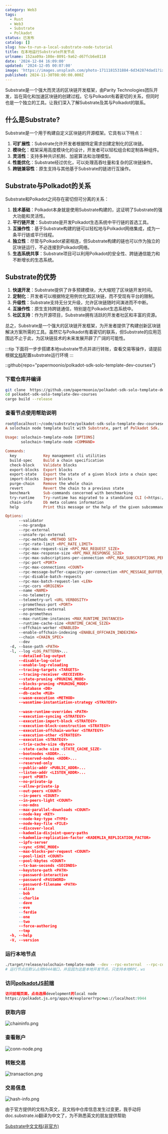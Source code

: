```yaml
---
category: Web3
tags:
  - Rust
  - Web3
  - Substrate
  - Polkadot
status: 已发布
catalog: []
slug: how-to-run-a-local-substrate-node-tutorial
title: 在本地运行Substrate开发节点
urlname: 152aa09a-108e-8091-9a62-d67fcb6e8118
date: '2024-12-04 16:09:00'
updated: '2024-12-05 00:07:00'
image: 'https://images.unsplash.com/photo-1711181531884-6d342874dad1?ixlib=rb-4.0.3&q=85&fm=jpg&crop=entropy&cs=srgb'
published: 2024-11-30T08:00:00.000Z
---
```


Substrate是一个强大而灵活的区块链开发框架，由Parity Technologies团队开发，旨在简化和加速区块链的创建过程。它与Polkadot有着密切的关系，但同时也是一个独立的工具。让我们深入了解Substrate及其与Polkadot的联系。


## 什么是Substrate?


Substrate是一个用于构建自定义区块链的开源框架。它具有以下特点：

1. **可扩展性**：Substrate允许开发者根据特定需求创建定制化的区块链。
2. **模块化**：框架采用高度模块化的设计，开发者可以轻松组合和定制各种组件。
3. **灵活性**：支持多种共识机制、加密算法和治理模型。
4. **性能优化**：Substrate经过优化，可以处理高吞吐量和复杂的区块链操作。
5. **跨链兼容性**：原生支持与其他基于Substrate的链进行互操作。

## Substrate与Polkadot的关系


Substrate和Polkadot之间存在密切但可分离的关系：

1. **技术基础**：Polkadot本身就是使用Substrate构建的，这证明了Substrate的强大功能和灵活性。
2. **平行链开发**：Substrate是开发Polkadot生态系统中平行链的首选工具。
3. **互操作性**：基于Substrate构建的链可以轻松地与Polkadot网络集成，成为一条平行链或平行线程。
4. **独立性**：尽管与Polkadot紧密相连，但Substrate构建的链也可以作为独立的区块链运行，不必连接到Polkadot网络。
5. **生态系统共享**：Substrate项目可以利用Polkadot的安全性、跨链通信能力和不断增长的生态系统。

## Substrate的优势

1. **快速开发**：Substrate提供了许多预建模块，大大缩短了区块链开发时间。
2. **定制化**：开发者可以根据特定用例优化其区块链，而不受现有平台的限制。
3. **升级性**：Substrate支持无分叉升级，允许区块链随时间演进而不中断。
4. **互操作性**：原生支持跨链通信，特别是在Polkadot生态系统中。
5. **社区支持**：作为开源项目，Substrate拥有活跃的开发者社区和丰富的资源。

总之，Substrate是一个强大的区块链开发框架，为开发者提供了构建创新区块链解决方案所需的工具。虽然它与Polkadot有着密切的联系，但Substrate的应用范围远不止于此，为区块链技术的未来发展开辟了广阔的可能性。


:::tip
下面将一步步搭建本地substrate节点并进行转账，查看交易等操作，请提前根据[文档](https://substrate-docs.pages.dev/en/install/macos/?mode=light)配置substrate运行环境
:::


::github{repo="papermoonio/polkadot-sdk-solo-template-dev-courses"}


### 下载仓库并编译


```bash
git clone  https://github.com/papermoonio/polkadot-sdk-solo-template-dev-courses 
cd polkadot-sdk-solo-template-dev-courses
cargo build --release
```


### 查看节点使用帮助说明


```prolog
root@localhost:~/code/substrate/polkadot-sdk-solo-template-dev-courses# ./target/release/solochain-template-node -h
A solochain node template built with Substrate, part of Polkadot Sdk.

Usage: solochain-template-node [OPTIONS]
       solochain-template-node <COMMAND>

Commands:
  key            Key management cli utilities
  build-spec     Build a chain specification
  check-block    Validate blocks
  export-blocks  Export blocks
  export-state   Export the state of a given block into a chain spec
  import-blocks  Import blocks
  purge-chain    Remove the whole chain
  revert         Revert the chain to a previous state
  benchmark      Sub-commands concerned with benchmarking
  try-runtime    Try-runtime has migrated to a standalone CLI (<https://github.com/paritytech/try-runtime-cli>). The subcommand exists as a stub and deprecation notice. It will be removed entirely some time after January 2024
  chain-info     Db meta columns information
  help           Print this message or the help of the given subcommand(s)

Options:
      --validator                                                                                Enable validator mode
      --no-grandpa                                                                               Disable GRANDPA
      --rpc-external                                                                             Listen to all RPC interfaces (default: local)
      --unsafe-rpc-external                                                                      Listen to all RPC interfaces
      --rpc-methods <METHOD SET>                                                                 RPC methods to expose. [default: auto] [possible values: auto, safe, unsafe]
      --rpc-rate-limit <RPC_RATE_LIMIT>                                                          RPC rate limiting (calls/minute) for each connection
      --rpc-max-request-size <RPC_MAX_REQUEST_SIZE>                                              Set the maximum RPC request payload size for both HTTP and WS in megabytes [default: 15]
      --rpc-max-response-size <RPC_MAX_RESPONSE_SIZE>                                            Set the maximum RPC response payload size for both HTTP and WS in megabytes [default: 15]
      --rpc-max-subscriptions-per-connection <RPC_MAX_SUBSCRIPTIONS_PER_CONNECTION>              Set the maximum concurrent subscriptions per connection [default: 1024]
      --rpc-port <PORT>                                                                          Specify JSON-RPC server TCP port
      --rpc-max-connections <COUNT>                                                              Maximum number of RPC server connections [default: 100]
      --rpc-message-buffer-capacity-per-connection <RPC_MESSAGE_BUFFER_CAPACITY_PER_CONNECTION>  The number of messages the RPC server is allowed to keep in memory [default: 64]
      --rpc-disable-batch-requests                                                               Disable RPC batch requests
      --rpc-max-batch-request-len <LEN>                                                          Limit the max length per RPC batch request
      --rpc-cors <ORIGINS>                                                                       Specify browser *origins* allowed to access the HTTP & WS RPC servers
      --name <NAME>                                                                              The human-readable name for this node
      --no-telemetry                                                                             Disable connecting to the Substrate telemetry server
      --telemetry-url <URL VERBOSITY>                                                            The URL of the telemetry server to connect to
      --prometheus-port <PORT>                                                                   Specify Prometheus exporter TCP Port
      --prometheus-external                                                                      Expose Prometheus exporter on all interfaces
      --no-prometheus                                                                            Do not expose a Prometheus exporter endpoint
      --max-runtime-instances <MAX_RUNTIME_INSTANCES>                                            The size of the instances cache for each runtime [max: 32] [default: 8]
      --runtime-cache-size <RUNTIME_CACHE_SIZE>                                                  Maximum number of different runtimes that can be cached [default: 2]
      --offchain-worker <ENABLED>                                                                Execute offchain workers on every block [default: when-authority] [possible values: always, never, when-authority]
      --enable-offchain-indexing <ENABLE_OFFCHAIN_INDEXING>                                      Enable offchain indexing API [default: false] [possible values: true, false]
      --chain <CHAIN_SPEC>                                                                       Specify the chain specification
      --dev                                                                                      Specify the development chain
  -d, --base-path <PATH>                                                                         Specify custom base path
  -l, --log <LOG_PATTERN>...                                                                     Sets a custom logging filter (syntax: `<target>=<level>`)
      --detailed-log-output                                                                      Enable detailed log output
      --disable-log-color                                                                        Disable log color output
      --enable-log-reloading                                                                     Enable feature to dynamically update and reload the log filter
      --tracing-targets <TARGETS>                                                                Sets a custom profiling filter
      --tracing-receiver <RECEIVER>                                                              Receiver to process tracing messages [default: log] [possible values: log]
      --state-pruning <PRUNING_MODE>                                                             Specify the state pruning mode
      --blocks-pruning <PRUNING_MODE>                                                            Specify the blocks pruning mode [default: archive-canonical]
      --database <DB>                                                                            Select database backend to use [possible values: rocksdb, paritydb, auto, paritydb-experimental]
      --db-cache <MiB>                                                                           Limit the memory the database cache can use
      --wasm-execution <METHOD>                                                                  Method for executing Wasm runtime code [default: compiled] [possible values: interpreted-i-know-what-i-do, compiled]
      --wasmtime-instantiation-strategy <STRATEGY>                                               The WASM instantiation method to use [default: pooling-copy-on-write] [possible values: pooling-copy-on-write, recreate-instance-copy-on-write, pooling,
                                                                                                 recreate-instance]
      --wasm-runtime-overrides <PATH>                                                            Specify the path where local WASM runtimes are stored
      --execution-syncing <STRATEGY>                                                             Runtime execution strategy for importing blocks during initial sync [possible values: native, wasm, both, native-else-wasm]
      --execution-import-block <STRATEGY>                                                        Runtime execution strategy for general block import (including locally authored blocks) [possible values: native, wasm, both, native-else-wasm]
      --execution-block-construction <STRATEGY>                                                  Runtime execution strategy for constructing blocks [possible values: native, wasm, both, native-else-wasm]
      --execution-offchain-worker <STRATEGY>                                                     Runtime execution strategy for offchain workers [possible values: native, wasm, both, native-else-wasm]
      --execution-other <STRATEGY>                                                               Runtime execution strategy when not syncing, importing or constructing blocks [possible values: native, wasm, both, native-else-wasm]
      --execution <STRATEGY>                                                                     The execution strategy that should be used by all execution contexts [possible values: native, wasm, both, native-else-wasm]
      --trie-cache-size <Bytes>                                                                  Specify the state cache size [default: 67108864]
      --state-cache-size <STATE_CACHE_SIZE>                                                      DEPRECATED: switch to `--trie-cache-size`
      --bootnodes <ADDR>...                                                                      Specify a list of bootnodes
      --reserved-nodes <ADDR>...                                                                 Specify a list of reserved node addresses
      --reserved-only                                                                            Whether to only synchronize the chain with reserved nodes
      --public-addr <PUBLIC_ADDR>...                                                             Public address that other nodes will use to connect to this node
      --listen-addr <LISTEN_ADDR>...                                                             Listen on this multiaddress
      --port <PORT>                                                                              Specify p2p protocol TCP port
      --no-private-ip                                                                            Always forbid connecting to private IPv4/IPv6 addresses
      --allow-private-ip                                                                         Always accept connecting to private IPv4/IPv6 addresses
      --out-peers <COUNT>                                                                        Number of outgoing connections we're trying to maintain [default: 8]
      --in-peers <COUNT>                                                                         Maximum number of inbound full nodes peers [default: 32]
      --in-peers-light <COUNT>                                                                   Maximum number of inbound light nodes peers [default: 100]
      --no-mdns                                                                                  Disable mDNS discovery (default: true)
      --max-parallel-downloads <COUNT>                                                           Maximum number of peers from which to ask for the same blocks in parallel [default: 5]
      --node-key <KEY>                                                                           Secret key to use for p2p networking
      --node-key-type <TYPE>                                                                     Crypto primitive to use for p2p networking [default: ed25519] [possible values: ed25519]
      --node-key-file <FILE>                                                                     File from which to read the node's secret key to use for p2p networking
      --discover-local                                                                           Enable peer discovery on local networks
      --kademlia-disjoint-query-paths                                                            Require iterative Kademlia DHT queries to use disjoint paths
      --kademlia-replication-factor <KADEMLIA_REPLICATION_FACTOR>                                Kademlia replication factor [default: 20]
      --ipfs-server                                                                              Join the IPFS network and serve transactions over bitswap protocol
      --sync <SYNC_MODE>                                                                         Blockchain syncing mode. [default: full] [possible values: full, fast, fast-unsafe, warp]
      --max-blocks-per-request <COUNT>                                                           Maximum number of blocks per request [default: 64]
      --pool-limit <COUNT>                                                                       Maximum number of transactions in the transaction pool [default: 8192]
      --pool-kbytes <COUNT>                                                                      Maximum number of kilobytes of all transactions stored in the pool [default: 20480]
      --tx-ban-seconds <SECONDS>                                                                 How long a transaction is banned for
      --keystore-path <PATH>                                                                     Specify custom keystore path
      --password-interactive                                                                     Use interactive shell for entering the password used by the keystore
      --password <PASSWORD>                                                                      Password used by the keystore
      --password-filename <PATH>                                                                 File that contains the password used by the keystore
      --alice                                                                                    Shortcut for `--name Alice --validator`
      --bob                                                                                      Shortcut for `--name Bob --validator`
      --charlie                                                                                  Shortcut for `--name Charlie --validator`
      --dave                                                                                     Shortcut for `--name Dave --validator`
      --eve                                                                                      Shortcut for `--name Eve --validator`
      --ferdie                                                                                   Shortcut for `--name Ferdie --validator`
      --one                                                                                      Shortcut for `--name One --validator`
      --two                                                                                      Shortcut for `--name Two --validator`
      --force-authoring                                                                          Enable authoring even when offline
      --tmp                                                                                      Run a temporary node
  -h, --help                                                                                     Print help (see more with '--help')
  -V, --version                                                                                  Print version
```


### 运行本地节点


```bash
./target/release/solochain-template-node --dev --rpc-external  --rpc-cors all
# 运行节点后默认占用9944端口，并且因为这是本地开发节点，只支持本地RPC，ws
```


### 访问[polkadotJS前端](https://polkadot.js.org/apps/#/explorer?rpc=ws://localhost:9944)


```prolog
访问前端页面，点击选择development的local node
https://polkadot.js.org/apps/#/explorer?rpc=ws://localhost:9944
```


### 获取内容


![chaininfo.png](https://prod-files-secure.s3.us-west-2.amazonaws.com/5d24fe63-e567-4804-86f9-9fdc62e13082/89be5adf-5619-4306-be75-45b425e3c446/chaininfo.png?X-Amz-Algorithm=AWS4-HMAC-SHA256&X-Amz-Content-Sha256=UNSIGNED-PAYLOAD&X-Amz-Credential=ASIAZI2LB466SK2I5A52%2F20250324%2Fus-west-2%2Fs3%2Faws4_request&X-Amz-Date=20250324T213236Z&X-Amz-Expires=3600&X-Amz-Security-Token=IQoJb3JpZ2luX2VjEJ3%2F%2F%2F%2F%2F%2F%2F%2F%2F%2FwEaCXVzLXdlc3QtMiJIMEYCIQDEOpjExjPGcqVAAQrdFGnMhtp3VSI8GS4Zk8OoNfFXYAIhALWjnhXNdBWd%2BppmhvEsyxd4ruvgamnIiUrd3S0n5GmTKogECPb%2F%2F%2F%2F%2F%2F%2F%2F%2F%2FwEQABoMNjM3NDIzMTgzODA1Igy0oJ4UICd0QWOhFtMq3AMTgJTU%2BaopS%2B%2FXlaPMagBxeVhRrJV3DkrOI67Q6cEvRtTZU0HmEmtHbKExHWcdfe7qBm9yHL4xOIBKMgCuGZpCZHMxFt2sitKQvZbAH2zMUBqHX%2BKxoy5hfFgE7vZ6m4lmxIy0t7z2%2BOhBweUnV9TmVs%2BRwJQJMWraR5D07av3obNC5i2EYMYO2ujSoVBCB7DgYyYGK8Pgtx9FdPWX%2BwbpZUlD8EjkS6cdDSrXj9Kd0p8pPINmyrnGpAAxQH6999I9YuaqolE1cMNxhyyd7tXO4n%2FqR13NceofyT%2FjQkH7cQrR1pTbEFvQ6rKm4pzynb4m9q2EO%2Fv5g8%2BoCjb%2BowKOWlV7L2LvMvMghsGPVq1gL0O9HuF32ioN4JrghWO3dMZzPVrlSndeC%2FaZ4R97OoYPMFS8ZyvmIsJ6fuZn3t5AAfWp1ZrKP1KFT6K0q08bWesghe5b0L%2FaTycpXZ8zT%2FoRl0DwPb9EA81aneuwFgy4v5YoG44UrTfyt5Y3eUWQMTXV%2FEO0SBMfSM8ylFeKOtw3EFTPScmJmnF3IMi6aa46RQWFA%2FtnqhkrmGN2W6vE%2FGxw%2Bu60%2BydUlEkcugF6hrfreIvgW3WT7oZjbekMRfsvqJjxwhuiwEzxyh0udDCmkIe%2FBjqkAYkkdgVejPRJMFNbjADYEjsrdylb9T%2FvUArFVmYEl0WtJedDGVKiFMUgC2lapYjZZfL2hrbyL3PQbar%2BxV4ewElusk43xAOhwdKQR%2F%2B6yGnDiW7OKDncwcO%2FBwdCxXT%2F7m7w9Zh9RKRNxRz5imtn5r7YoJfFmD062G%2BcowqHoirgKDY71FUNvvdbn3FbVeeFkjWrka4eEql4Vspsf89Po68F%2FcEm&X-Amz-Signature=5df6380e653adf94653c34c485a64d7af5bc3b240a98358c19be435b8e459c9f&X-Amz-SignedHeaders=host&x-id=GetObject)


### 查看账户


![conn-node.png](https://prod-files-secure.s3.us-west-2.amazonaws.com/5d24fe63-e567-4804-86f9-9fdc62e13082/05964f92-c6d8-42d1-b4a1-b3a852295683/conn-node.png?X-Amz-Algorithm=AWS4-HMAC-SHA256&X-Amz-Content-Sha256=UNSIGNED-PAYLOAD&X-Amz-Credential=ASIAZI2LB466SK2I5A52%2F20250324%2Fus-west-2%2Fs3%2Faws4_request&X-Amz-Date=20250324T213236Z&X-Amz-Expires=3600&X-Amz-Security-Token=IQoJb3JpZ2luX2VjEJ3%2F%2F%2F%2F%2F%2F%2F%2F%2F%2FwEaCXVzLXdlc3QtMiJIMEYCIQDEOpjExjPGcqVAAQrdFGnMhtp3VSI8GS4Zk8OoNfFXYAIhALWjnhXNdBWd%2BppmhvEsyxd4ruvgamnIiUrd3S0n5GmTKogECPb%2F%2F%2F%2F%2F%2F%2F%2F%2F%2FwEQABoMNjM3NDIzMTgzODA1Igy0oJ4UICd0QWOhFtMq3AMTgJTU%2BaopS%2B%2FXlaPMagBxeVhRrJV3DkrOI67Q6cEvRtTZU0HmEmtHbKExHWcdfe7qBm9yHL4xOIBKMgCuGZpCZHMxFt2sitKQvZbAH2zMUBqHX%2BKxoy5hfFgE7vZ6m4lmxIy0t7z2%2BOhBweUnV9TmVs%2BRwJQJMWraR5D07av3obNC5i2EYMYO2ujSoVBCB7DgYyYGK8Pgtx9FdPWX%2BwbpZUlD8EjkS6cdDSrXj9Kd0p8pPINmyrnGpAAxQH6999I9YuaqolE1cMNxhyyd7tXO4n%2FqR13NceofyT%2FjQkH7cQrR1pTbEFvQ6rKm4pzynb4m9q2EO%2Fv5g8%2BoCjb%2BowKOWlV7L2LvMvMghsGPVq1gL0O9HuF32ioN4JrghWO3dMZzPVrlSndeC%2FaZ4R97OoYPMFS8ZyvmIsJ6fuZn3t5AAfWp1ZrKP1KFT6K0q08bWesghe5b0L%2FaTycpXZ8zT%2FoRl0DwPb9EA81aneuwFgy4v5YoG44UrTfyt5Y3eUWQMTXV%2FEO0SBMfSM8ylFeKOtw3EFTPScmJmnF3IMi6aa46RQWFA%2FtnqhkrmGN2W6vE%2FGxw%2Bu60%2BydUlEkcugF6hrfreIvgW3WT7oZjbekMRfsvqJjxwhuiwEzxyh0udDCmkIe%2FBjqkAYkkdgVejPRJMFNbjADYEjsrdylb9T%2FvUArFVmYEl0WtJedDGVKiFMUgC2lapYjZZfL2hrbyL3PQbar%2BxV4ewElusk43xAOhwdKQR%2F%2B6yGnDiW7OKDncwcO%2FBwdCxXT%2F7m7w9Zh9RKRNxRz5imtn5r7YoJfFmD062G%2BcowqHoirgKDY71FUNvvdbn3FbVeeFkjWrka4eEql4Vspsf89Po68F%2FcEm&X-Amz-Signature=849e3aa2a2dc7d7903fba2451f3a72fab97520651c239c76a5216a7315dace15&X-Amz-SignedHeaders=host&x-id=GetObject)


### 转账交易


![transaction.png](https://prod-files-secure.s3.us-west-2.amazonaws.com/5d24fe63-e567-4804-86f9-9fdc62e13082/65593d3b-9b56-4fbe-a383-1447c903127f/transaction.png?X-Amz-Algorithm=AWS4-HMAC-SHA256&X-Amz-Content-Sha256=UNSIGNED-PAYLOAD&X-Amz-Credential=ASIAZI2LB466SK2I5A52%2F20250324%2Fus-west-2%2Fs3%2Faws4_request&X-Amz-Date=20250324T213236Z&X-Amz-Expires=3600&X-Amz-Security-Token=IQoJb3JpZ2luX2VjEJ3%2F%2F%2F%2F%2F%2F%2F%2F%2F%2FwEaCXVzLXdlc3QtMiJIMEYCIQDEOpjExjPGcqVAAQrdFGnMhtp3VSI8GS4Zk8OoNfFXYAIhALWjnhXNdBWd%2BppmhvEsyxd4ruvgamnIiUrd3S0n5GmTKogECPb%2F%2F%2F%2F%2F%2F%2F%2F%2F%2FwEQABoMNjM3NDIzMTgzODA1Igy0oJ4UICd0QWOhFtMq3AMTgJTU%2BaopS%2B%2FXlaPMagBxeVhRrJV3DkrOI67Q6cEvRtTZU0HmEmtHbKExHWcdfe7qBm9yHL4xOIBKMgCuGZpCZHMxFt2sitKQvZbAH2zMUBqHX%2BKxoy5hfFgE7vZ6m4lmxIy0t7z2%2BOhBweUnV9TmVs%2BRwJQJMWraR5D07av3obNC5i2EYMYO2ujSoVBCB7DgYyYGK8Pgtx9FdPWX%2BwbpZUlD8EjkS6cdDSrXj9Kd0p8pPINmyrnGpAAxQH6999I9YuaqolE1cMNxhyyd7tXO4n%2FqR13NceofyT%2FjQkH7cQrR1pTbEFvQ6rKm4pzynb4m9q2EO%2Fv5g8%2BoCjb%2BowKOWlV7L2LvMvMghsGPVq1gL0O9HuF32ioN4JrghWO3dMZzPVrlSndeC%2FaZ4R97OoYPMFS8ZyvmIsJ6fuZn3t5AAfWp1ZrKP1KFT6K0q08bWesghe5b0L%2FaTycpXZ8zT%2FoRl0DwPb9EA81aneuwFgy4v5YoG44UrTfyt5Y3eUWQMTXV%2FEO0SBMfSM8ylFeKOtw3EFTPScmJmnF3IMi6aa46RQWFA%2FtnqhkrmGN2W6vE%2FGxw%2Bu60%2BydUlEkcugF6hrfreIvgW3WT7oZjbekMRfsvqJjxwhuiwEzxyh0udDCmkIe%2FBjqkAYkkdgVejPRJMFNbjADYEjsrdylb9T%2FvUArFVmYEl0WtJedDGVKiFMUgC2lapYjZZfL2hrbyL3PQbar%2BxV4ewElusk43xAOhwdKQR%2F%2B6yGnDiW7OKDncwcO%2FBwdCxXT%2F7m7w9Zh9RKRNxRz5imtn5r7YoJfFmD062G%2BcowqHoirgKDY71FUNvvdbn3FbVeeFkjWrka4eEql4Vspsf89Po68F%2FcEm&X-Amz-Signature=5928be39aaf656f48d0bdfba5881f0d8ea7d785239922433093640c55589c17f&X-Amz-SignedHeaders=host&x-id=GetObject)


### 交易信息


![hash-info.png](https://prod-files-secure.s3.us-west-2.amazonaws.com/5d24fe63-e567-4804-86f9-9fdc62e13082/7b9b0ba8-edf2-4998-9e9d-9cde7a64aa23/hash-info.png?X-Amz-Algorithm=AWS4-HMAC-SHA256&X-Amz-Content-Sha256=UNSIGNED-PAYLOAD&X-Amz-Credential=ASIAZI2LB466SK2I5A52%2F20250324%2Fus-west-2%2Fs3%2Faws4_request&X-Amz-Date=20250324T213236Z&X-Amz-Expires=3600&X-Amz-Security-Token=IQoJb3JpZ2luX2VjEJ3%2F%2F%2F%2F%2F%2F%2F%2F%2F%2FwEaCXVzLXdlc3QtMiJIMEYCIQDEOpjExjPGcqVAAQrdFGnMhtp3VSI8GS4Zk8OoNfFXYAIhALWjnhXNdBWd%2BppmhvEsyxd4ruvgamnIiUrd3S0n5GmTKogECPb%2F%2F%2F%2F%2F%2F%2F%2F%2F%2FwEQABoMNjM3NDIzMTgzODA1Igy0oJ4UICd0QWOhFtMq3AMTgJTU%2BaopS%2B%2FXlaPMagBxeVhRrJV3DkrOI67Q6cEvRtTZU0HmEmtHbKExHWcdfe7qBm9yHL4xOIBKMgCuGZpCZHMxFt2sitKQvZbAH2zMUBqHX%2BKxoy5hfFgE7vZ6m4lmxIy0t7z2%2BOhBweUnV9TmVs%2BRwJQJMWraR5D07av3obNC5i2EYMYO2ujSoVBCB7DgYyYGK8Pgtx9FdPWX%2BwbpZUlD8EjkS6cdDSrXj9Kd0p8pPINmyrnGpAAxQH6999I9YuaqolE1cMNxhyyd7tXO4n%2FqR13NceofyT%2FjQkH7cQrR1pTbEFvQ6rKm4pzynb4m9q2EO%2Fv5g8%2BoCjb%2BowKOWlV7L2LvMvMghsGPVq1gL0O9HuF32ioN4JrghWO3dMZzPVrlSndeC%2FaZ4R97OoYPMFS8ZyvmIsJ6fuZn3t5AAfWp1ZrKP1KFT6K0q08bWesghe5b0L%2FaTycpXZ8zT%2FoRl0DwPb9EA81aneuwFgy4v5YoG44UrTfyt5Y3eUWQMTXV%2FEO0SBMfSM8ylFeKOtw3EFTPScmJmnF3IMi6aa46RQWFA%2FtnqhkrmGN2W6vE%2FGxw%2Bu60%2BydUlEkcugF6hrfreIvgW3WT7oZjbekMRfsvqJjxwhuiwEzxyh0udDCmkIe%2FBjqkAYkkdgVejPRJMFNbjADYEjsrdylb9T%2FvUArFVmYEl0WtJedDGVKiFMUgC2lapYjZZfL2hrbyL3PQbar%2BxV4ewElusk43xAOhwdKQR%2F%2B6yGnDiW7OKDncwcO%2FBwdCxXT%2F7m7w9Zh9RKRNxRz5imtn5r7YoJfFmD062G%2BcowqHoirgKDY71FUNvvdbn3FbVeeFkjWrka4eEql4Vspsf89Po68F%2FcEm&X-Amz-Signature=51028e7637c428304ca65127c2de61e0664cea330d34f170ca8ff84604d6bf46&X-Amz-SignedHeaders=host&x-id=GetObject)


由于官方提供的文档为英文，且文档中仓库信息发生过变更，我手动将doc.substrate.io翻译为中文了，为不熟悉英文的朋友提供帮助


[ Substrate中文文档(非官方)](https://substrate-docs.pages.dev/en/tutorials/build-a-blockchain/?mode=light)


